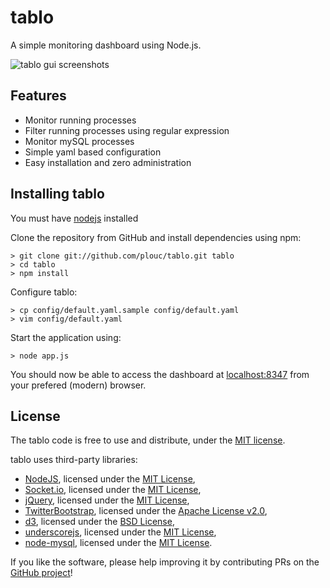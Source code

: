 tablo
=====

A simple monitoring dashboard using Node.js.

<img src="http://cloud.github.com/downloads/plouc/tablo/tablo-gui-screenshots.jpg" alt="tablo gui screenshots"/>

Features
--------

* Monitor running processes
* Filter running processes using regular expression
* Monitor mySQL processes
* Simple yaml based configuration
* Easy installation and zero administration

Installing tablo
----------------

You must have [nodejs](http://nodejs.org/download/) installed

Clone the repository from GitHub and install dependencies using npm:

    > git clone git://github.com/plouc/tablo.git tablo
    > cd tablo
    > npm install

Configure tablo:

    > cp config/default.yaml.sample config/default.yaml
    > vim config/default.yaml

Start the application using:

    > node app.js

You should now be able to access the dashboard at [localhost:8347](http://localhost:8347) from your prefered (modern) browser.

License
-------

The tablo code is free to use and distribute, under the [MIT license](https://raw.github.com/plouc/tablo/master/LICENSE).

tablo uses third-party libraries:

* [NodeJS](http://nodejs.org/), licensed under the [MIT License](https://github.com/joyent/node/blob/master/LICENSE#L5-22),
* [Socket.io](http://socket.io/), licensed under the [MIT License](https://github.com/LearnBoost/socket.io/blob/master/Readme.md),
* [jQuery](http://jquery.com/), licensed under the [MIT License](http://jquery.org/license),
* [TwitterBootstrap](http://twitter.github.com/bootstrap/), licensed under the [Apache License v2.0](http://www.apache.org/licenses/LICENSE-2.0),
* [d3](http://http://d3js.org/), licensed under the [BSD License](https://raw.github.com/mbostock/d3/master/LICENSE),
* [underscorejs](http://underscorejs.org/), licensed under the [MIT License](https://raw.github.com/documentcloud/underscore/master/LICENSE),
* [node-mysql](https://github.com/felixge/node-mysql), licensed under the [MIT License](https://github.com/felixge/node-mysql/blob/v2.0.0-alpha/License).

If you like the software, please help improving it by contributing PRs on the [GitHub project](https://github.com/plouc/tablo)!